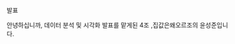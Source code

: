 발표

안녕하십니까, 데이터 분석 및 시각화 발표를 맡게된 4조 ,집값은왜오르조의 윤성준입니다.

<TITLE>

저희조는 전국 아파트 매매 실거래가격과 여러 데이터들 간의 관계를 주제 삼아 분석했습니다.

<LIST>

먼저 목차를 보시겠습니다. 프로젝트 기획배경 및 목표부터 구성원 및 역할을 서론으로 시작하여 본론인 데이터 분석을 세가지파트로 분석 후 개별 결론 도출을 하게됩니다. 이후 최종 결론 및 느낀점으로 발표를 마무리 하겠습니다.

<1.>

프로젝트 기획 배경 및 목표입니다.

<프로젝트 기획 배경 및 목표>

최근 들어 아파트 가격이 급격히 상승하는 모습을 보여주고 있습니다.
아파트값 상승에 영향을 받게될 여러분들에게 이 요인을 파악하고 분석해서 공유하는 계기가 되었으면 좋겠다고 생각해서 프로젝트를 기획하게 되었습니다. 

하성규 중앙대 도시계획과 교수의 칼럼에 의하면, 1년사이 서울 아파트 값이 20% 넘게 올랐고 전국 아파트 중위 가격은 2020년 7월기준 5억으로 1년만에 1억3천만원가량 증가했습니다. 이 이유는 무엇일까요? 
 주택가격의 상승의 원인으로서 우리나라의 경우 크게 세가지를 지적할 수 있습니다. 
 첫째, 저금리 대출의 확산입니다. 2019년 7월을 기점으로 저금리 환경으로의 구조적 전환이 이루어졌습니다. 이 지표는 아파트값 상승의 주요원인으로 판단되는 지표 5가지중 46.7퍼센트로 아파트값 폭등에 가장 큰 영향력을 행사한 요인입니다.

 둘째, 수요에 비해 공급이 부족하다는것입니다. 재건축 규제 완화에 대한 기대감이 커지면서 다주택자들에 의한 매도 물량이 줄어들고, 이 매도 물량이 줄어든 상황에서 저가 아파트를 매매하려는 사람이 늘고 있습니다. 이는 저가 아파트 또한 가격이 폭등하게 만드는 기반이 되었죠.

 셋째, 사회 심리적 요인과 수도권 인구집중현상입니다.
 주택 가격은 지속적으로 상승할 것이라는 기대심리가 작용하여 매물 감소에 영향을 끼칩니다. 주택가격 급등시기에는 실수요자보다는 투기를 목적으로하는 불법, 합법적인 가수요가 주택가격 상승을 부추기게 됩니다.


<project 목표>

저희 프로젝트의 목표는 집 값 상승 원인의 직접적인 지표인 저금리 대출 확산, 인구 집중현상과 간접적인 사회적 요인인 사회 심리적 요인으로 파트를 3가지 나누어 분석하여 결론을 도출하는 것입니다.

<데이터 분석 과정>

저희가 데이터를 분석한 과정은 이렇습니다.
관련 데이터를 수집하고, 전처리를 통해 연도별, 행정구역을 통일하여 서로의 자료를 비교하며 연구하기 용이하게 만들었습니다. 그 다음 전처리한 자료를 다방면으로 시각화하고 분석했습니다. 마지막으로 아파트 거래가격 상승의 원인 데이터를 비교 분석하여 실제로 관계가 있는지 확인후 결론을 도출했습니다.

<구성원 및 역할>

저희 구성원과 역할입니다. 다들 너무 고생해주셨습니다.

<Part 1>

본론으로 넘어가겠습니다. 데이터분석 파트 1입니다. 파트1은 아파트값 폭등의 주요원인 중 저금리에 관련한 데이터를 아파트 실거래 가격과 비교 분석한 파트입니다.

<아파트 가격>

수도권과 지방의 아파트 실거래 가격 지표입니다.
연도별로 아파트 가격이 떨어지지 않고 계속 상승을 하는 추세이고 근 5년간 그 상승폭이 커다란것을 볼 수 있습니다. 그럼 은행의 대출금액은 어떨까요? 은행 대출금액도 상승세를 보인다면 연관성이 있어 보입니다.

<예금은행 대출금액>

예금은행 대출금액 역시 해가 지날수록 큰 상승세를 보입니다.
그렇다면 대출에도 각종 대출이 있기때문에 아파트 대출과 관련한 주택담보대출의 연도별 흐름을 살펴 볼 필요성을 느꼈습니다.

<주택담보대출>

바그래프가 아파트, 라인그래프가 주택 담보대출입니다. 
역시나 서로 상관이 있어보입니다. 이전의 대출금액 그래프에서 보신바와 같이 수도권의 대출금액이 지방의 대출금액보다 훨씬 큰 비중을 차지하고 있습니다. 이는 수도권의 아파트가격 상승폭이 지방의 아파트 가격 상승폭보다 큰 이유라고 여겨집니다. 앞서 설명드렸던 주요원인중 저금리 대출 확산과 관련하여 대출금액이 증가해 아파트 거래가격이 상승한다는 것이 일리가 있어 보입니다.

이렇게 대출금액이 많아지고 아파트 가격이 상승한다는 것으로 보아 수요가 늘어난다는 뜻이 아닐까?란 생각이 들어 좀 더 관계를 확인해보고자 미분양 주택 현황에 대해서도 알아보았습니다.

<미분양 주택 현황>

미분양 주택 또한 집값이 폭등했던 최근의 자료들을 보면 주택에 대한 수요가 굉장히 증가한 것으로 보여집니다. 특히나 수도권의 미분양 주택은 거의 없어진 수준인데요. 이것이 주택공급률과 관련이 있을지 보겠습니다.

<주택 공급률>

주택공급률은 전체 주택수를 전체 가구수로 나눈 값으로 가구수가 주택수보다 많으면 수도권의 지표와같이 100%가 안되는 수치로 나타나게 됩니다.
주택공급률은 전반적으로 상승 추세였지만 수도권의 공급률은 낮아졌습니다.

이는 수도권 중심으로 인구가 집중되어있어 이런 경향을 보일 수 있다는 생각이 듭니다. 이는 수도권 인구 집중 및 세대 수 증가와 관련이 있어보입니다. 이는 PART2에서 이어서 다루도록 하겠습니다.
파트 1에서의 결론은 이렇습니다. 앞에서 원인으로 지적헀던 저금리와 관련된 대출금액이 아파트 값 상승의 주요원인임을 확인할 수 있었고 미분양 주택 현황과 주택 공급률로 뒷받침할 수 있었다는 것입니다.

<Part 2>

데이터 분석 파트2입니다. 파트2는 수도권 인구집중와 관련한 인구데이터들을 종합한 파트입니다.

<순 이동 인구 수>

순 이동인구수 도표를 보시면 아랫쪽 파랑색이 서울, 윗쪽 노란색이 경기도입니다. 서울의 인구는 매년 유출되고 경기의 인구수는 매년 유입되는 현상이 나타납니다. 그렇다면 경기도의 집값은 매년 상승하고 서울의 집값은 떨어져야합니다. 하지만 그렇지 않죠. 그 이유는 1인가구수의 증가와 관련이 있을 것이라고 생각했기 때문에 그 데이터를 가져와봤습니다.

<1인 가구 수>

 도표에서 보이듯이 서울시와 경기도가 압도적으로 증가하는 모습을 보입니다.
 1인 가구수가 증가한다는것은 인구수는 줄고 가구수는 많아져 주택에 대한 수요가 높아진다고 생각해볼수있습니다.

 <유주택 & 무주택가구 수>

 이에 영향을 받은 듯한 유주택, 무주택 가구수 자료를 가져와봤습니다.
서울/경기의 총 가구수는 큰폭으로 상승하지만 그에 비해 주택을 소유한 가구는 작은 폭으로 상승합니다. 총가구수 증가는 서울/경기의 1인가구가 많아졌기 떄문이고 주택 소유가구수가 그에 비해 상승폭이 작은 이유는 1인가구는 무주택에 속할 가능성이 높기 때문입니다.

<인구 밀도>

자 그러면 지금까지 서울의 인구는 유출됐지만 서울의 아파트값이 오른 이유가 1인 가구의 증가로인한, 총 가구수의 증가라고만 했다면 근거가 부족하다는 생각이 듭니다. 거기에 추가로 인구밀도 자료를 가져와봤습니다. 서울은 면적이 작은것에 비해 인구 밀도가 압도적으로 높습니다. 이는 땅값 상승을 야기하고 결국 아파트값은 상승하게 됩니다.

<Part 3>

데이터 분석 파트3입니다. 파트3는 사회적 요인과 관련한 데이터를 종합, 분석해보았습니다.

<평균 초혼 연령>

우선 아파트 가격과 평균 초혼 연령을 비교해보았는데, 둘 다 상승세를 보인다. 이는 아파트 가격상승이 구매 자금을 저축하는 시간에 영향을 주기 떄문에 초혼 연령이 높아지는 것이라는 생각이 듭니다. 초혼 연령이 높아지고 있다면? 혼인건수는 어떨지 가져와봤습니다.

<혼인 건수>

역시나 수도권과 지방 모두 대부분의 연도에 감소하는 모습을 보여줍니다. 결과적으로 2006년에 비해 수도권은 2% 지방은 3% 감소했습니다. 이는 연령과 관련이없는 수치이므로 꽤나 큰 수치라고 여겨집니다. 그렇다면 출생 건수는 어떻게 나타날까요?

<출생 건수>

예상하셨다시피 혼인 건수가 감소함에 따라 출생건수 또한 큰 폭으로 감소되는 모습입니다.
지금까지 초혼연령이 늘어났고 출생건수가 줄어든 자료를 보여드렸습니다. 그럼 청년 고용률은 어떨까요? 고용이 잘되면 돈을 모을 기회가 생기는것이고 돈을 모을 수 있다면 결혼을 계획하기 더 쉽지 않을까요? 결혼 적령기 나이대의 데이터는 아니지만 30세 미만 청년의 고용률과 실업률 데이터를 가져와봤습니다. 청년 고용률은 의외로 상승하는 모습을 보였다는 자료입니다. 실업률도 순간 높아지기는 했지만 다시 낮아져 8퍼센트를 웃도는 수준입니다. 근데 이게 과연 양질의 일자리일까요? 이 부분을 세부적으로 조사를 하려고 했으나 일자리의 종류에 대해 깊게 조사하는것은 저희조의 주제와 벗어나는 것 같아 진행하지는 않았습니다. 
또한, 결혼 적령기인 30대 이상의 자료는 다른 결과가 나올것 같습니다만 
이 데이터로는 유의미한 결과 도출이 어려워 보입니다.

<결론>

저금리와 관련하여 대출금액중에서도 주택 담보대출이 아파트 거래가격 상승과 비슷한 흐름을 보였으며, 따라서 수요 또한 많아진다고 볼 수 있기 떄문에 미분양 주택도 줄어드는 모습을 확인할 수 있었습니다..

수도권 인구 집중 현상으로 인해 아파트 거래 가격이 상승하는 원인을 분석해 보았을 때
 서울시의 경우는 인구가 매년 유출되는데도 불구하고 아파트 가격이 크게 상승하는 흐름을 보였고 이는 1인 가구의 증가와 높은 인구밀도로 보여집니다. 

그래서 수도권 인구 집중 현상으로 지적하는 부분은 경기도 위주로 인구가 집중되어 진다고 할 수 있고,경기도 또한 아파트 거래가격이 매년 상승하는 모습을 볼 수 있었습니다.

마지막으로 사회적 요인 관련 데이터를 분석하였는데 아파트 가격이 상승함에 따라 평균 초혼 연령 또한 올라가고 있었고, 혼인 건수와 출생 건수가 줄어드는 흐름으로 보았을 때 아파트 구매 자금마련에 대한 부담 때문에 결혼을 미루거나, 하지않는 현상이 발생하는 것으로 보여집니다.

<느낀점>

네 마지막으로 저희 팀원들이 프로젝트를 진행하면서 느낀점을 적어놨습니다.

멀티캠퍼스 수강생분들 모두 처음하는 프로젝트라 어렵고 힘드셨을텐데 고생 많으셨습니다.
앞으로도 각자의 분야에서 더 빛나는 사람들이 되기 위해 정진하시길 바라겠습니다.
감사합니다.